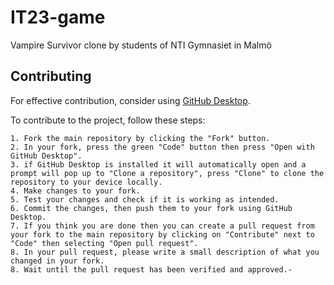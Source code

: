 # IT23-game
Vampire Survivor clone by students of NTI Gymnasiet in Malmö

## Contributing

For effective contribution, consider using [GitHub Desktop](https://desktop.github.com/).

To contribute to the project, follow these steps:
```
1. Fork the main repository by clicking the "Fork" button.
2. In your fork, press the green "Code" button then press "Open with GitHub Desktop".
3. if GitHub Desktop is installed it will automatically open and a prompt will pop up to "Clone a repository", press "Clone" to clone the repository to your device locally.
4. Make changes to your fork.
5. Test your changes and check if it is working as intended.
6. Commit the changes, then push them to your fork using GitHub Desktop.
7. If you think you are done then you can create a pull request from your fork to the main repository by clicking on "Contribute" next to "Code" then selecting "Open pull request".
8. In your pull request, please write a small description of what you changed in your fork.
8. Wait until the pull request has been verified and approved.-
```
